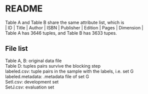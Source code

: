 # README
Table A and Table B share the same attribute list, which is <br>
| ID | Title | Author | ISBN | Publisher | Edition | Pages | Dimension |<br>
Table A has 3646 tuples, and Table B has 3633 tupes.<br>

## File list
Table A, B: original data file <br>
Table D: tuples pairs survive the blocking step <br>
labeled.csv: tuple pairs in the sample with the labels, i.e. set G <br>
labeled.metadata: .metadata file of set G <br>
SetI.csv: development set <br>
SetJ.csv: evaluation set



